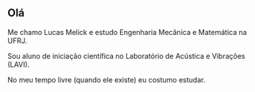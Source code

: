 ## Olá
Me chamo Lucas Melick e estudo Engenharia Mecânica e Matemática na UFRJ.

Sou aluno de iniciação científica no Laboratório de Acústica e Vibrações (LAVI).

No meu tempo livre (quando ele existe) eu costumo estudar.

